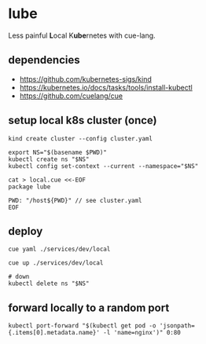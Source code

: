 # lube

Less painful **L**ocal K**ube**rnetes with cue-lang.

## dependencies

- https://github.com/kubernetes-sigs/kind
- https://kubernetes.io/docs/tasks/tools/install-kubectl
- https://github.com/cuelang/cue

## setup local k8s cluster (once)

```
kind create cluster --config cluster.yaml

export NS="$(basename $PWD)"
kubectl create ns "$NS"
kubectl config set-context --current --namespace="$NS"

cat > local.cue <<-EOF
package lube

PWD: "/host${PWD}" // see cluster.yaml
EOF
```

## deploy

```
cue yaml ./services/dev/local

cue up ./services/dev/local

# down
kubectl delete ns "$NS"
```


## forward locally to a random port

```
kubectl port-forward "$(kubectl get pod -o 'jsonpath={.items[0].metadata.name}' -l 'name=nginx')" 0:80
```
